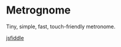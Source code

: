 # Metrognome

Tiny, simple, fast, touch-friendly metronome.

[jsfiddle](https://jsfiddle.net/ngpfontaine/m76d87ce/)
